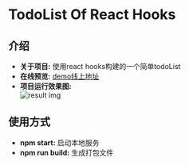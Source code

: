 

# TodoList Of React Hooks

## 介绍
* **关于项目:** 使用react hooks构建的一个简单todoList <br>
* **在线预览:** [demo线上地址](https://okssq.github.io/demo-todoList-react-hooks)
* **项目运行效果图:** <br>
![result img](https://github.com/zzZZ-ssq/todoList-of-react-hooks/blob/master/git_img/live.png)




## 使用方式
* **npm start:** 启动本地服务
* **npm run build:** 生成打包文件

